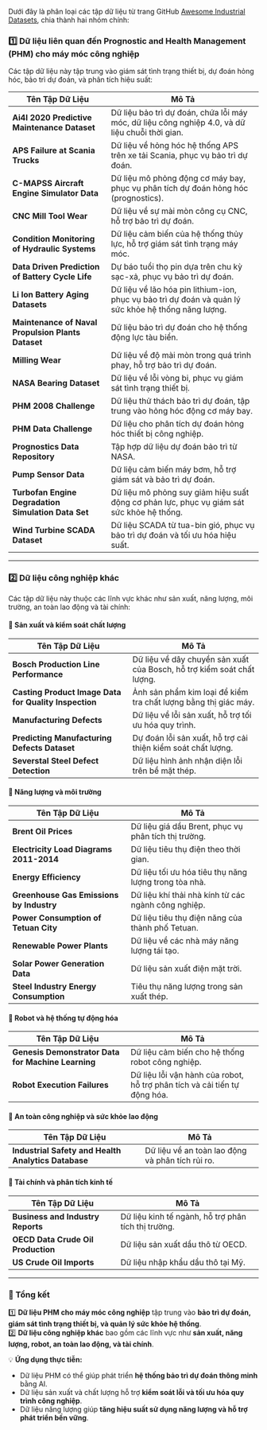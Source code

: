 Dưới đây là phân loại các tập dữ liệu từ trang GitHub [Awesome Industrial Datasets](https://github.com/jonathanwvd/awesome-industrial-datasets), chia thành hai nhóm chính:  

### **1️⃣ Dữ liệu liên quan đến Prognostic and Health Management (PHM) cho máy móc công nghiệp**
Các tập dữ liệu này tập trung vào giám sát tình trạng thiết bị, dự đoán hỏng hóc, bảo trì dự đoán, và phân tích hiệu suất:

| **Tên Tập Dữ Liệu** | **Mô Tả** |
|----------------------|----------|
| **Ai4I 2020 Predictive Maintenance Dataset** | Dữ liệu bảo trì dự đoán, chứa lỗi máy móc, dữ liệu công nghiệp 4.0, và dữ liệu chuỗi thời gian. |
| **APS Failure at Scania Trucks** | Dữ liệu về hỏng hóc hệ thống APS trên xe tải Scania, phục vụ bảo trì dự đoán. |
| **C-MAPSS Aircraft Engine Simulator Data** | Dữ liệu mô phỏng động cơ máy bay, phục vụ phân tích dự đoán hỏng hóc (prognostics). |
| **CNC Mill Tool Wear** | Dữ liệu về sự mài mòn công cụ CNC, hỗ trợ bảo trì dự đoán. |
| **Condition Monitoring of Hydraulic Systems** | Dữ liệu cảm biến của hệ thống thủy lực, hỗ trợ giám sát tình trạng máy móc. |
| **Data Driven Prediction of Battery Cycle Life** | Dự báo tuổi thọ pin dựa trên chu kỳ sạc-xả, phục vụ bảo trì dự đoán. |
| **Li Ion Battery Aging Datasets** | Dữ liệu về lão hóa pin lithium-ion, phục vụ bảo trì dự đoán và quản lý sức khỏe hệ thống năng lượng. |
| **Maintenance of Naval Propulsion Plants Dataset** | Dữ liệu bảo trì dự đoán cho hệ thống động lực tàu biển. |
| **Milling Wear** | Dữ liệu về độ mài mòn trong quá trình phay, hỗ trợ bảo trì dự đoán. |
| **NASA Bearing Dataset** | Dữ liệu về lỗi vòng bi, phục vụ giám sát tình trạng thiết bị. |
| **PHM 2008 Challenge** | Dữ liệu thử thách bảo trì dự đoán, tập trung vào hỏng hóc động cơ máy bay. |
| **PHM Data Challenge** | Dữ liệu cho phân tích dự đoán hỏng hóc thiết bị công nghiệp. |
| **Prognostics Data Repository** | Tập hợp dữ liệu dự đoán bảo trì từ NASA. |
| **Pump Sensor Data** | Dữ liệu cảm biến máy bơm, hỗ trợ giám sát và bảo trì dự đoán. |
| **Turbofan Engine Degradation Simulation Data Set** | Dữ liệu mô phỏng suy giảm hiệu suất động cơ phản lực, phục vụ giám sát sức khỏe hệ thống. |
| **Wind Turbine SCADA Dataset** | Dữ liệu SCADA từ tua-bin gió, phục vụ bảo trì dự đoán và tối ưu hóa hiệu suất. |

---

### **2️⃣ Dữ liệu công nghiệp khác**
Các tập dữ liệu này thuộc các lĩnh vực khác như sản xuất, năng lượng, môi trường, an toàn lao động và tài chính:

#### **📌 Sản xuất và kiểm soát chất lượng**
| **Tên Tập Dữ Liệu** | **Mô Tả** |
|----------------------|----------|
| **Bosch Production Line Performance** | Dữ liệu về dây chuyền sản xuất của Bosch, hỗ trợ kiểm soát chất lượng. |
| **Casting Product Image Data for Quality Inspection** | Ảnh sản phẩm kim loại để kiểm tra chất lượng bằng thị giác máy. |
| **Manufacturing Defects** | Dữ liệu về lỗi sản xuất, hỗ trợ tối ưu hóa quy trình. |
| **Predicting Manufacturing Defects Dataset** | Dự đoán lỗi sản xuất, hỗ trợ cải thiện kiểm soát chất lượng. |
| **Severstal Steel Defect Detection** | Dữ liệu hình ảnh nhận diện lỗi trên bề mặt thép. |

#### **📌 Năng lượng và môi trường**
| **Tên Tập Dữ Liệu** | **Mô Tả** |
|----------------------|----------|
| **Brent Oil Prices** | Dữ liệu giá dầu Brent, phục vụ phân tích thị trường. |
| **Electricity Load Diagrams 2011-2014** | Dữ liệu tiêu thụ điện theo thời gian. |
| **Energy Efficiency** | Dữ liệu tối ưu hóa tiêu thụ năng lượng trong tòa nhà. |
| **Greenhouse Gas Emissions by Industry** | Dữ liệu khí thải nhà kính từ các ngành công nghiệp. |
| **Power Consumption of Tetuan City** | Dữ liệu tiêu thụ điện năng của thành phố Tetuan. |
| **Renewable Power Plants** | Dữ liệu về các nhà máy năng lượng tái tạo. |
| **Solar Power Generation Data** | Dữ liệu sản xuất điện mặt trời. |
| **Steel Industry Energy Consumption** | Tiêu thụ năng lượng trong sản xuất thép. |

#### **📌 Robot và hệ thống tự động hóa**
| **Tên Tập Dữ Liệu** | **Mô Tả** |
|----------------------|----------|
| **Genesis Demonstrator Data for Machine Learning** | Dữ liệu cảm biến cho hệ thống robot công nghiệp. |
| **Robot Execution Failures** | Dữ liệu lỗi vận hành của robot, hỗ trợ phân tích và cải tiến tự động hóa. |

#### **📌 An toàn công nghiệp và sức khỏe lao động**
| **Tên Tập Dữ Liệu** | **Mô Tả** |
|----------------------|----------|
| **Industrial Safety and Health Analytics Database** | Dữ liệu về an toàn lao động và phân tích rủi ro. |

#### **📌 Tài chính và phân tích kinh tế**
| **Tên Tập Dữ Liệu** | **Mô Tả** |
|----------------------|----------|
| **Business and Industry Reports** | Dữ liệu kinh tế ngành, hỗ trợ phân tích thị trường. |
| **OECD Data Crude Oil Production** | Dữ liệu sản xuất dầu thô từ OECD. |
| **US Crude Oil Imports** | Dữ liệu nhập khẩu dầu thô tại Mỹ. |

---

### **📌 Tổng kết**
1️⃣ **Dữ liệu PHM cho máy móc công nghiệp** tập trung vào **bảo trì dự đoán, giám sát tình trạng thiết bị, và quản lý sức khỏe hệ thống**.  
2️⃣ **Dữ liệu công nghiệp khác** bao gồm các lĩnh vực như **sản xuất, năng lượng, robot, an toàn lao động, và tài chính**.  

💡 **Ứng dụng thực tiễn:**  
- Dữ liệu PHM có thể giúp phát triển **hệ thống bảo trì dự đoán thông minh** bằng AI.  
- Dữ liệu sản xuất và chất lượng hỗ trợ **kiểm soát lỗi và tối ưu hóa quy trình công nghiệp**.  
- Dữ liệu năng lượng giúp **tăng hiệu suất sử dụng năng lượng và hỗ trợ phát triển bền vững**.  

